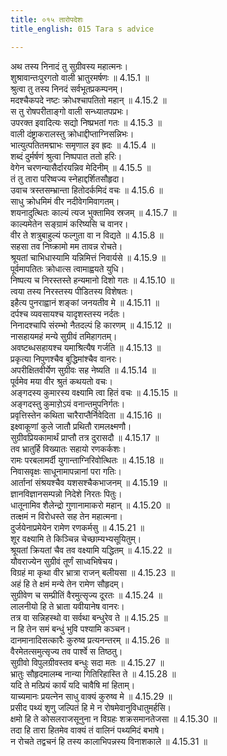 ```yaml
---
title: ०१५ तारोपदेशः
title_english: 015 Tara s advice

---
```



  
अथ तस्य निनादं तु सुग्रीवस्य महात्मनः।  
शुश्रावान्तःपुरगतो वाली भ्रातुरमर्षणः ॥ 4.15.1 ॥   
श्रुत्वा तु तस्य निनदं सर्वभूतप्रकम्पनम्।  
मदश्चैकपदे नष्टः क्रोधश्चापतितो महान् ॥ 4.15.2 ॥   
स तु रोषपरीताङ्गो वाली सन्ध्यातपप्रभः।  
उपरक्त इवादित्यः सद्यो निष्प्रभतां गतः ॥ 4.15.3 ॥   
वाली दंष्ट्राकरालस्तु क्रोधाद्दीप्ताग्निसन्निभः।  
भात्युत्पतितमद्माभः समृणाल इव ह्रदः ॥ 4.15.4 ॥   
शब्दं दुर्मर्षणं श्रुत्वा निष्पपात ततो हरिः।  
वेगेन चरणन्यासैर्दारयन्निव मेदिनीम् ॥ 4.15.5 ॥   
तं तु तारा परिष्वज्य स्नेहाद्दर्शितसौहृदा।  
उवाच त्रस्तसम्भ्रान्ता हितोदर्कमिदं वचः ॥ 4.15.6 ॥   
साधु क्रोधमिमं वीर नदीवेगमिवागतम्।  
शयनादुत्थितः काल्यं त्यज भुक्तामिव स्रजम् ॥ 4.15.7 ॥   
काल्यमेतेन सङ्ग्रामं करिष्यसि च वानर।  
वीर ते शत्रुबाहुल्यं फल्गुता वा न विद्यते ॥ 4.15.8 ॥   
सहसा तव निष्क्रामो मम तावन्न रोचते।  
श्रूयतां चाभिधास्यामि यन्निमित्तं निवार्यसे ॥ 4.15.9 ॥   
पूर्वमापतितः क्रोधात्स त्वामाह्वयते युधि।  
निष्पत्य च निरस्तस्ते हन्यमानो दिशो गतः ॥ 4.15.10 ॥   
त्वया तस्य निरस्तस्य पीडितस्य विशेषतः।  
इहैत्य पुनराह्वानं शङ्कां जनयतीव मे ॥ 4.15.11 ॥   
दर्पश्च व्यवसायश्च यादृशस्तस्य नर्दतः।  
निनादश्चापि संरम्भो नैतदल्पं हि कारणम् ॥ 4.15.12 ॥   
नासहायमहं मन्ये सुग्रीवं तमिहागतम्।  
अवष्टब्धसहायश्च यमाश्रित्यैष गर्जति ॥ 4.15.13 ॥   
प्रकृत्या निपुणश्चैव बुद्धिमांश्चैव वानरः।  
अपरीक्षितवीर्येण सुग्रीवः सह नेष्यति ॥ 4.15.14 ॥   
पूर्वमेव मया वीर श्रुतं कथयतो वचः।  
अङ्गदस्य कुमारस्य वक्ष्यामि त्वा हितं वचः ॥ 4.15.15 ॥   
अङ्गदस्तु कुमारो़ऽयं वनान्तमुपनिर्गतः।  
प्रवृत्तिस्तेन कथिता चारैराप्तैर्निवेदिता ॥ 4.15.16 ॥   
इक्ष्वाकूणां कुले जातौ प्रथितौ रामलक्ष्मणौ।  
सुग्रीवप्रियकामार्थं प्राप्तौ तत्र दुरासदौ ॥ 4.15.17 ॥   
तव भ्रातुर्हि विख्यातः सहायो रणकर्कशः।  
रामः परबलामर्दी युगान्ताग्निरिवोत्थितः ॥ 4.15.18 ॥   
निवासवृक्षः साधूनामापन्नानां परा गतिः।  
आर्तानां संश्रयश्चैव यशसश्चैकभाजनम् ॥ 4.15.19 ॥   
ज्ञानविज्ञानसम्पन्नो निदेशे निरतः पितुः।  
धातूनामिव शैलेन्द्रो गुणानामाकरो महान् ॥ 4.15.20 ॥   
तत्क्षमं न विरोधस्ते सह तेन महात्मना।  
दुर्जयेनाप्रमेयेन रामेण रणकर्मसु ॥ 4.15.21 ॥   
शूर वक्ष्यामि ते किञ्चिन्न चेच्छाम्यभ्यसूयितुम्।  
श्रूयतां क्रियतां चैव तव वक्ष्यामि यद्धितम् ॥ 4.15.22 ॥   
यौवराज्येन सुग्रीवं तूर्णं साध्वभिषेचय।  
विग्रहं मा कृथा वीर भ्रात्रा राजन् बलीयसा ॥ 4.15.23 ॥   
अहं हि ते क्षमं मन्ये तेन रामेण सौहृदम्।  
सुग्रीवेण च सम्प्रीतिं वैरमुत्सृज्य दूरतः ॥ 4.15.24 ॥   
लालनीयो हि ते भ्राता यवीयानेष वानरः।  
तत्र वा सन्निहस्थो वा सर्वथा बन्धुरेव ते ॥ 4.15.25 ॥   
न हि तेन समं बन्धुं भुवि पश्यामि कञ्चन।  
दानमानादिसत्कारैः कुरुष्व प्रत्यनन्तरम् ॥ 4.15.26 ॥   
वैरमेतत्समुत्सृज्य तव पार्श्वे स तिष्ठतु।  
सुग्रीवो विपुलग्रीवस्तव बन्धुः सदा मतः ॥ 4.15.27 ॥   
भ्रातुः सौहृदमालम्ब नान्या गितिरिहास्ति ते ॥ 4.15.28 ॥   
यदि ते मत्प्रियं कार्यं यदि चावैषि मां हिताम्।  
याच्यमानः प्रयत्नेन साधु वाक्यं कुरुष्व मे ॥ 4.15.29 ॥   
प्रसीद पथ्यं शृणु जल्पितं हि मे न रोषमेवानुविधातुमर्हसि।  
क्षमो हि ते कोसलराजसूनुना न विग्रहः शक्रसमानतेजसा ॥ 4.15.30 ॥   
तदा हि तारा हितमेव वाक्यं तं वालिनं पथ्यमिदं बभाषे।  
न रोचते तद्वचनं हि तस्य कालाभिपन्नस्य विनाशकाले ॥ 4.15.31 ॥   